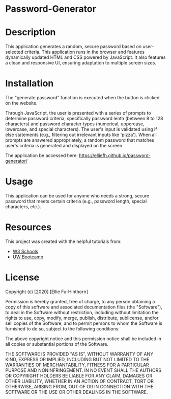 # Password-Generator
# Description
This application generates a random, secure password based on user-selected criteria. This application runs in the browser and features dynamically updated HTML and CSS powered by JavaScript. It also features a clean and responsive UI, ensuring adaptation to multiple screen sizes.

# Installation
The "generate password" function is executed when the button is clicked on the website.

Through JavaScript, the user is presented with a series of prompts to determine password criteria, specifically password lenth (between 8 to 128 characters) and password character types (numerical, uppercase, lowercase, and special characters). The user's input is validated using if else statements (e.g., filtering out irrelevant inputs like 'pizza'). When all prompts are answered appropriately, a random password that matches user's criteria is generated and displayed on the screen. 

The application be accessed here: https://elliefh.github.io/password-generator/

# Usage
This application can be used for anyone who needs a strong, secure password that meets certain criteria (e.g., password length, special characters, etc.). 

# Resources

This project was created with the helpful tutorials from:
- [W3 Schools](https://www.w3schools.com/)
- [UW Bootcamp](https://bootcamp.uw.edu)
  
# License

Copyright (c) [2020] [Ellie Fu-Hinthorn]

Permission is hereby granted, free of charge, to any person obtaining a copy of this software and associated documentation files (the "Software"), to deal in the Software without restriction, including without limitation the rights to use, copy, modify, merge, publish, distribute, sublicense, and/or sell copies of the Software, and to permit persons to whom the Software is furnished to do so, subject to the following conditions:

The above copyright notice and this permission notice shall be included in all copies or substantial portions of the Software.

THE SOFTWARE IS PROVIDED "AS IS", WITHOUT WARRANTY OF ANY KIND, EXPRESS OR IMPLIED, INCLUDING BUT NOT LIMITED TO THE WARRANTIES OF MERCHANTABILITY, FITNESS FOR A PARTICULAR PURPOSE AND NONINFRINGEMENT. IN NO EVENT SHALL THE AUTHORS OR COPYRIGHT HOLDERS BE LIABLE FOR ANY CLAIM, DAMAGES OR OTHER LIABILITY, WHETHER IN AN ACTION OF CONTRACT, TORT OR OTHERWISE, ARISING FROM, OUT OF OR IN CONNECTION WITH THE SOFTWARE OR THE USE OR OTHER DEALINGS IN THE SOFTWARE.